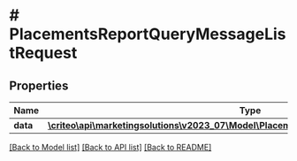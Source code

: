 # # PlacementsReportQueryMessageListRequest

## Properties

Name | Type | Description | Notes
------------ | ------------- | ------------- | -------------
**data** | [**\criteo\api\marketingsolutions\v2023_07\Model\PlacementsReportQueryMessageResource[]**](PlacementsReportQueryMessageResource.md) |  | [optional]

[[Back to Model list]](../../README.md#models) [[Back to API list]](../../README.md#endpoints) [[Back to README]](../../README.md)
